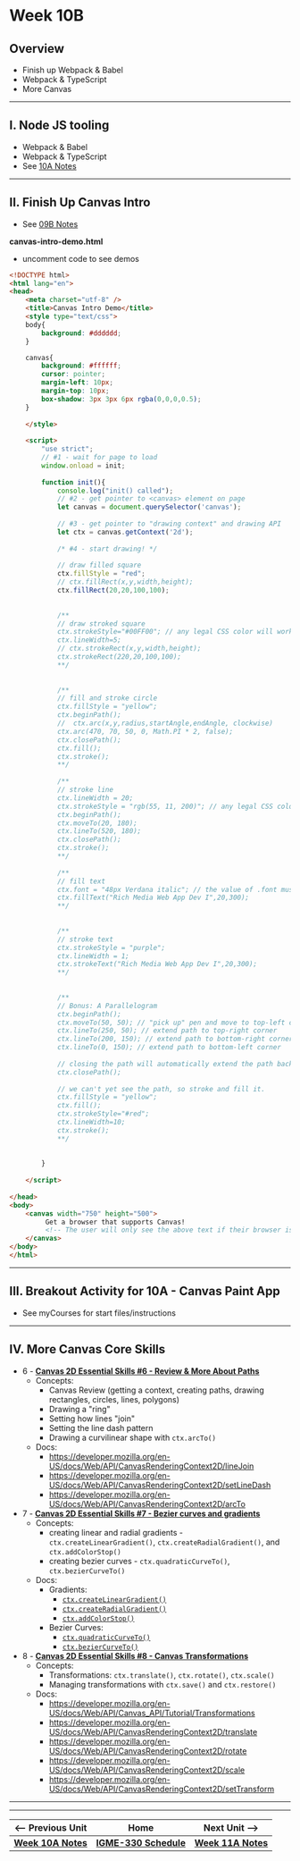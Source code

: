 # Week 10B

## Overview
- Finish up Webpack & Babel
- Webpack & TypeScript
- More Canvas

<hr>

## I. Node JS tooling
- Webpack & Babel
- Webpack & TypeScript
- See [10A Notes](./10A.md)

<hr>

## II. Finish Up Canvas Intro

- See [09B Notes](./09B.md)

**canvas-intro-demo.html**
 - uncomment code to see demos

```html
<!DOCTYPE html>
<html lang="en">
<head>
	<meta charset="utf-8" />
	<title>Canvas Intro Demo</title>
	<style type="text/css">
	body{
		background: #dddddd;
 	}

	canvas{
		background: #ffffff;
		cursor: pointer;
		margin-left: 10px;
		margin-top: 10px;
		box-shadow: 3px 3px 6px rgba(0,0,0,0.5);
 	}
	
	</style>
	
	<script>
		"use strict";
		// #1 - wait for page to load
		window.onload = init; 
		
		function init(){
			console.log("init() called");
			// #2 - get pointer to <canvas> element on page
			let canvas = document.querySelector('canvas');
			
			// #3 - get pointer to "drawing context" and drawing API
			let ctx = canvas.getContext('2d');
			
			/* #4 - start drawing! */
			
			// draw filled square
			ctx.fillStyle = "red"; 
			// ctx.fillRect(x,y,width,height);
			ctx.fillRect(20,20,100,100);
			
			
			/** 
			// draw stroked square
			ctx.strokeStyle="#00FF00"; // any legal CSS color will work for .fillStyle or .strokeStyle
			ctx.lineWidth=5;
			// ctx.strokeRect(x,y,width,height);
			ctx.strokeRect(220,20,100,100);
			**/
			
			
			/**
			// fill and stroke circle
			ctx.fillStyle = "yellow";
			ctx.beginPath();
			//  ctx.arc(x,y,radius,startAngle,endAngle, clockwise)
			ctx.arc(470, 70, 50, 0, Math.PI * 2, false); 
			ctx.closePath();
 			ctx.fill();
 			ctx.stroke();
 			**/
 			
			/**
			// stroke line
			ctx.lineWidth = 20; 
			ctx.strokeStyle = "rgb(55, 11, 200)"; // any legal CSS color will work for .fillStyle or .strokeStyle
			ctx.beginPath(); 
			ctx.moveTo(20, 180);
			ctx.lineTo(520, 180); 
			ctx.closePath(); 
			ctx.stroke();
			**/
			
			/**
			// fill text
			ctx.font = "48px Verdana italic"; // the value of .font must be a valid CSS declaration
			ctx.fillText("Rich Media Web App Dev I",20,300);
			**/
			
			
			/**
			// stroke text
			ctx.strokeStyle = "purple";
			ctx.lineWidth = 1; 
			ctx.strokeText("Rich Media Web App Dev I",20,300);
			**/
			
			
			/**
			// Bonus: A Parallelogram
			ctx.beginPath();
            ctx.moveTo(50, 50); // "pick up" pen and move to top-left corner
            ctx.lineTo(250, 50); // extend path to top-right corner
            ctx.lineTo(200, 150); // extend path to bottom-right corner
            ctx.lineTo(0, 150); // extend path to bottom-left corner
            
            // closing the path will automatically extend the path back to (50,50) where it started
            ctx.closePath();
            
            // we can't yet see the path, so stroke and fill it.
            ctx.fillStyle = "yellow"; 
            ctx.fill();
            ctx.strokeStyle="#red";
            ctx.lineWidth=10; 
			ctx.stroke();
			**/
			
			
		}
		
	</script>
	
</head>
<body>
	<canvas width="750" height="500">
         Get a browser that supports Canvas!
         <!-- The user will only see the above text if their browser is older and doesn't support <canvas> -->
	</canvas>
</body>
</html>
```

<hr>

## III. Breakout Activity for 10A - Canvas Paint App

- See myCourses for start files/instructions


<hr>

## IV. More Canvas Core Skills

- 6 - [**Canvas 2D Essential Skills #6 - Review & More About Paths**](https://github.com/tonethar/IGME-330-Master/blob/master/notes/6-review-and-more-about-paths.md)
  - Concepts:
    - Canvas Review (getting a context, creating paths, drawing rectangles, circles, lines, polygons)
    - Drawing a "ring"
    - Setting how lines "join"
    - Setting the line dash pattern
    - Drawing a curvilinear shape with `ctx.arcTo()`
  - Docs:
    - https://developer.mozilla.org/en-US/docs/Web/API/CanvasRenderingContext2D/lineJoin
    - https://developer.mozilla.org/en-US/docs/Web/API/CanvasRenderingContext2D/setLineDash
    - https://developer.mozilla.org/en-US/docs/Web/API/CanvasRenderingContext2D/arcTo
- 7 - [**Canvas 2D Essential Skills #7 - Bezier curves and gradients**](https://github.com/tonethar/IGME-330-Master/blob/master/notes/7-bezier-curves-and-gradients.md)
  - Concepts:
    - creating linear and radial gradients - `ctx.createLinearGradient()`, `ctx.createRadialGradient()`, and `ctx.addColorStop()`
    - creating bezier curves - `ctx.quadraticCurveTo()`, `ctx.bezierCurveTo()`
   - Docs:
     - Gradients:
       - [`ctx.createLinearGradient()`](https://developer.mozilla.org/en-US/docs/Web/API/CanvasRenderingContext2D/createLinearGradient)
       - [`ctx.createRadialGradient()`](https://developer.mozilla.org/en-US/docs/Web/API/CanvasRenderingContext2D/createRadialGradient)
       - [`ctx.addColorStop()`](https://developer.mozilla.org/en-US/docs/Web/API/CanvasGradient/addColorStop)
     - Bezier Curves:
       - [`ctx.quadraticCurveTo()`](https://developer.mozilla.org/en-US/docs/Web/API/CanvasRenderingContext2D/quadraticCurveTo)
       - [`ctx.bezierCurveTo()`](https://developer.mozilla.org/en-US/docs/Web/API/CanvasRenderingContext2D/bezierCurveTo)
- 8 - [**Canvas 2D Essential Skills #8 - Canvas Transformations**](https://github.com/tonethar/IGME-330-Master/blob/master/notes/8-canvas-transformations.md)
  - Concepts:
    - Transformations: `ctx.translate()`, `ctx.rotate()`, `ctx.scale()`
    - Managing transformations with `ctx.save()` and `ctx.restore()`
  - Docs:
    - https://developer.mozilla.org/en-US/docs/Web/API/Canvas_API/Tutorial/Transformations
    - https://developer.mozilla.org/en-US/docs/Web/API/CanvasRenderingContext2D/translate
    - https://developer.mozilla.org/en-US/docs/Web/API/CanvasRenderingContext2D/rotate
    - https://developer.mozilla.org/en-US/docs/Web/API/CanvasRenderingContext2D/scale
    - https://developer.mozilla.org/en-US/docs/Web/API/CanvasRenderingContext2D/setTransform

<hr><hr>


| <-- Previous Unit | Home | Next Unit -->
| --- | --- | --- 
| [**Week 10A Notes**](10A.md)  |  [**IGME-330 Schedule**](../schedule.md) | [**Week 11A Notes**](11A.md) 
